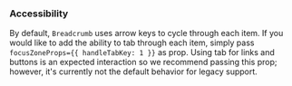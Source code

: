 ### Accessibility

By default, `Breadcrumb` uses arrow keys to cycle through each item. If you would like to add the ability to tab through each
item, simply pass `focusZoneProps={{ handleTabKey: 1 }}` as prop. Using tab for links and buttons is an expected interaction so we recommend passing this prop; however, it's currently not the default behavior for legacy support.
